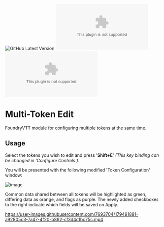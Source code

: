 ![GitHub Latest Version](https://img.shields.io/github/v/release/Aedif/multi-token-edit?sort=semver)
![GitHub Latest Release](https://img.shields.io/github/downloads/Aedif/multi-token-edit/latest/multi-token-edit.zip)
![GitHub All Releases](https://img.shields.io/github/downloads/Aedif/multi-token-edit/multi-token-edit.zip)

# Multi-Token Edit

FoundryVTT module for configuring multiple tokens at the same time.

## Usage

Select the tokens you wish to edit and press '**Shift+E**' _(This key binding can be changed in 'Configure Controls')_.

You will be presented with the following modified 'Token Configuration' window:

![image](https://user-images.githubusercontent.com/7693704/179508321-71425fb5-7ac2-4ab0-8c1c-b92bbe586b8d.png)

Common data shared between all tokens will be highlighted as green, differing data as orange, and flags as purple. The newly added checkboxes to the right indicate which fields will be saved on Apply.

https://user-images.githubusercontent.com/7693704/179491881-a92805c3-7a47-4f20-b892-cf3d4c1bc75c.mp4
